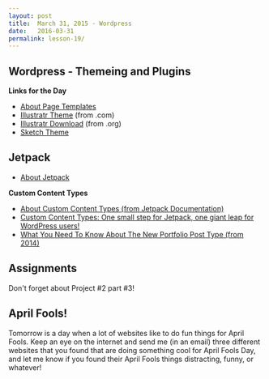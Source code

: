 ```yaml
---
layout: post
title:  March 31, 2015 - Wordpress
date:   2016-03-31
permalink: lesson-19/
---
```


## Wordpress - Themeing and Plugins

**Links for the Day**

- [About Page Templates](/wordpress/themeing-page-templates)
- [Illustratr Theme](https://wordpress.com/themes/blask/) (from .com)
- [Illustratr Download](https://wordpress.org/themes/illustratr/) (from .org)
- [Sketch Theme](https://theme.wordpress.com/themes/sketch/)



## Jetpack

  - [About Jetpack](http://jetpack.me/)


**Custom Content Types**

- [About Custom Content Types (from Jetpack Documentation)](https://jetpack.com/support/custom-content-types/)
- [Custom Content Types: One small step for Jetpack, one giant leap for WordPress users!](http://winningwp.com/how-to-use-the-new-custom-content-types-feature-in-jetpack/)
- [What You Need To Know About The New Portfolio Post Type (from 2014)](https://www.elegantthemes.com/blog/tips-tricks/what-you-need-to-know-about-the-new-portfolio-post-type-in-jetpack-3-1)

## Assignments

Don't forget about Project #2 part #3!

## April Fools!

Tomorrow is a day when a lot of websites like to do fun things for April Fools.  Keep an eye on the internet and send me (in an email) three different websites that you found that are doing something cool for April Fools Day, and let me know if you found their April Fools things distracting, funny, or whatever!
